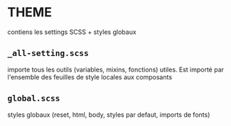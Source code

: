 # THEME

contiens les settings SCSS + styles globaux

## `_all-setting.scss`

importe tous les outils (variables, mixins, fonctions) utiles.
Est importé par l'ensemble des feuilles de style locales aux composants

## `global.scss` 
styles globaux (reset, html, body, styles par defaut, imports de fonts)